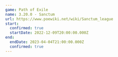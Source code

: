 ```yaml
---
game: Path of Exile
name: 3.20.0 - Sanctum
url: https://www.poewiki.net/wiki/Sanctum_league
start:
  confirmed: true
  startDate: 2022-12-09T20:00:00.000Z
end:
  endDate: 2023-04-04T21:00:00.000Z
  confirmed: true
---
```

